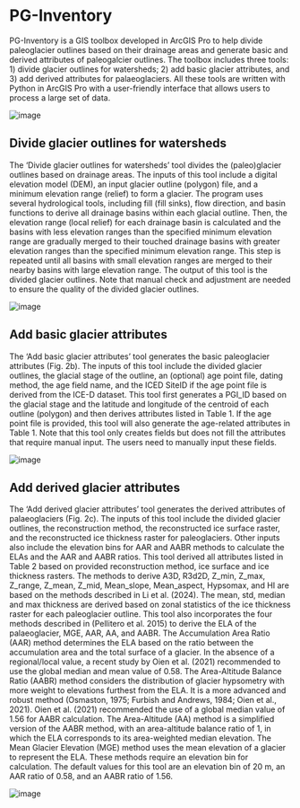 # PG-Inventory
PG-Inventory is a GIS toolbox developed in ArcGIS Pro to help divide paleoglacier outlines based on their drainage areas and generate basic and derived attributes of paleogalcier outlines. The toolbox includes three tools: 1) divide glacier outlines for watersheds; 
2) add basic glacier attributes, and 3) add derived attributes for palaeoglaciers. All these tools are written with Python in ArcGIS Pro with a user-friendly interface that allows users to process a large set of data.

![image](https://github.com/user-attachments/assets/b12b03ae-a40e-4f7b-8304-2a514114e7e1)

## Divide glacier outlines for watersheds 
The ‘Divide glacier outlines for watersheds’ tool divides the (paleo)glacier outlines based on drainage areas. The inputs of this tool include a digital elevation model (DEM), an input glacier outline (polygon) file,
and a minimum elevation range (relief) to form a glacier. The program uses several hydrological tools, including fill (fill sinks), flow direction, and basin functions to derive all drainage basins within each glacial 
outline. Then, the elevation range (local relief) for each drainage basin is calculated and the basins with less elevation ranges than the specified minimum elevation range are gradually merged to their touched drainage 
basins with greater elevation ranges than the specified minimum elevation range. This step is repeated until all basins with small elevation ranges are merged to their nearby basins with large elevation range. 
The output of this tool is the divided glacier outlines. Note that manual check and adjustment are needed to ensure the quality of the divided glacier outlines. 

![image](https://github.com/user-attachments/assets/3e4c3099-df19-4698-8353-9c6cbad3d676)

## Add basic glacier attributes
The ‘Add basic glacier attributes’ tool generates the basic paleoglacier attributes (Fig. 2b). The inputs of this tool include the divided glacier outlines, the glacial stage of the outline, an (optional) age point file, 
dating method, the age field name, and the ICED SiteID if the age point file is derived from the ICE-D dataset. This tool first generates a PGI_ID based on the glacial stage and the latitude and longitude of the centroid 
of each outline (polygon) and then derives attributes listed in Table 1. If the age point file is provided, this tool will also generate the age-related attributes in Table 1. Note that this tool only creates fields but 
does not fill the attributes that require manual input. The users need to manually input these fields.

![image](https://github.com/user-attachments/assets/13605d94-0b46-4cc8-8073-2abb0e63dc4c)
 

## Add derived glacier attributes
The ‘Add derived glacier attributes’ tool generates the derived attributes of palaeoglaciers (Fig. 2c). The inputs of this tool include the divided glacier outlines, the reconstruction method, the reconstructed ice surface 
raster, and the reconstructed ice thickness raster for paleoglaciers. Other inputs also include the elevation bins for AAR and AABR methods to calculate the ELAs and the AAR and AABR ratios. This tool derived all attributes 
listed in Table 2 based on provided reconstruction method, ice surface and ice thickness rasters. The methods to derive A3D, R3d2D, Z_min, Z_max, Z_range, Z_mean, Z_mid, Mean_slope, Mean_aspect, Hypsomax, and HI are based 
on the methods described in Li et al. (2024). The mean, std, median and max thickness are derived based on zonal statistics of the ice thickness raster for each paleoglacier outline. This tool also incorporates the four 
methods described in (Pellitero et al. 2015) to derive the ELA of the palaeoglacier, MGE, AAR, AA, and AABR. The Accumulation Area Ratio (AAR) method determines the ELA based on the ratio between the accumulation area and 
the total surface of a glacier. In the absence of a regional/local value, a recent study by Oien et al. (2021) recommended to use the global median and mean value of 0.58. The Area-Altitude Balance Ratio (AABR) method 
considers the distribution of glacier hypsometry with more weight to elevations furthest from the ELA. It is a more advanced and robust method (Osmaston, 1975; Furbish and Andrews, 1984; Oien et al., 2021). 
Oien et al. (2021) recommended the use of a global median value of 1.56 for AABR calculation. The Area-Altitude (AA) method is a simplified version of the AABR method, with an area-altitude balance ratio of 1, in which 
the ELA corresponds to its area-weighted median elevation. The Mean Glacier Elevation (MGE) method uses the mean elevation of a glacier to represent the ELA. These methods require an elevation bin for calculation. The 
default values for this tool are an elevation bin of 20 m, an AAR ratio of 0.58, and an AABR ratio of 1.56.

![image](https://github.com/user-attachments/assets/66f42062-f233-4420-ad5f-dd5bd93ef6ca)

